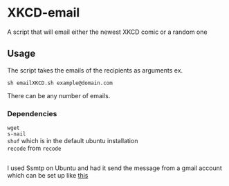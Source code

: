 # XKCD-email
A script that will email either the newest XKCD comic or a random one

## Usage ##
The script takes the emails of the recipients as arguments ex.
```
sh emailXKCD.sh example@domain.com
```
There can be any number of emails.

### Dependencies ###
```wget```<br>
```s-nail```<br>
```shuf``` which is in the default ubuntu installation <br>
```recode``` from ```recode```
## ##
I used Ssmtp on Ubuntu and had it send the message from a gmail account which can be set up like [this][ubuntu-email]




[ubuntu-email]: https://help.ubuntu.com/community/EmailAlerts
